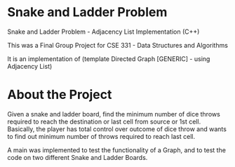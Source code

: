# Snake and Ladder Problem
Snake and Ladder Problem - Adjacency List Implementation (C++)

This was a Final Group Project for CSE 331 - Data Structures and Algorithms

It is an implementation of (template Directed Graph [GENERIC] - using Adjacency List) 


# About the Project
Given a snake and ladder board, find the minimum number of dice throws required to reach the destination or last cell from source or 1st cell. Basically, the player has total control over outcome of dice throw and wants to find out minimum number of throws required to reach last cell.

A main was implemented to test the functionality of a Graph, and to test the code on two different Snake and Ladder Boards.
